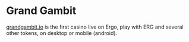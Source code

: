 # Grand Gambit

[grandgambit.io](https://grandgambit.io/) is the first casino live on Ergo, play with ERG and several other tokens, on desktop or mobile (android).

